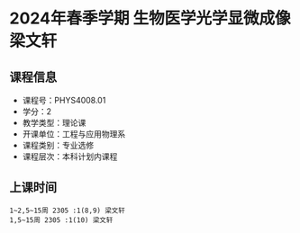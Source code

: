 # 2024年春季学期 生物医学光学显微成像 梁文轩






## 课程信息

- 课程号：PHYS4008.01
- 学分：2
- 教学类型：理论课
- 开课单位：工程与应用物理系
- 课程类别：专业选修
- 课程层次：本科计划内课程

## 上课时间

```
1~2,5~15周 2305 :1(8,9) 梁文轩
1,5~15周 2305 :1(10) 梁文轩
```

